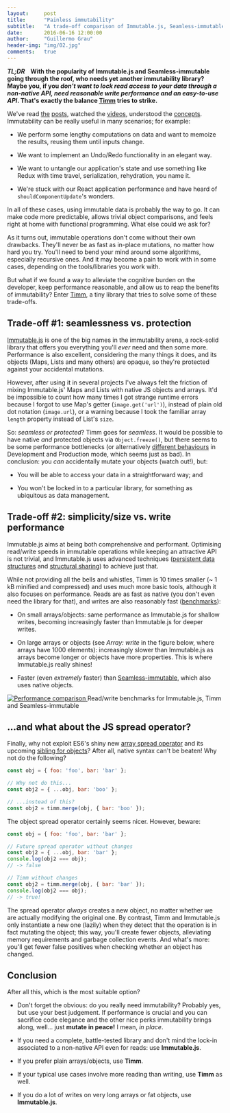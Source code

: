 ```yaml
---
layout:     post
title:      "Painless immutability"
subtitle:   "A trade-off comparison of Immutable.js, Seamless-immutable and Timm"
date:       2016-06-16 12:00:00
author:     "Guillermo Grau"
header-img: "img/02.jpg"
comments:   true
---
```


**_TL;DR_ &nbsp;&nbsp;&nbsp;With the popularity of Immutable.js and Seamless-immutable going through the roof, who needs yet another immutability library? Maybe you, if you _don't want to lock read access to your data through a non-native API, need reasonable write performance and an easy-to-use API_. That's exactly the balance [Timm](https://github.com/guigrpa/timm) tries to strike.**

We've read [the](http://jlongster.com/Using-Immutable-Data-Structures-in-JavaScript) [posts](http://redux.js.org/docs/introduction/ThreePrinciples.html), watched the [videos](https://youtu.be/I7IdS-PbEgI), understood the [concepts](https://en.wikipedia.org/wiki/Immutable_object). Immutability can be really useful in many scenarios; for example:

* We perform some lengthy computations on data and want to memoize the results, reusing them until inputs change.

* We want to implement an Undo/Redo functionality in an elegant way.

* We want to untangle our application's state and use something like Redux with time travel, serialization, rehydration, you name it.

* We're stuck with our React application performance and have heard of `shouldComponentUpdate`'s wonders.

In all of these cases, using immutable data is probably the way to go. It can make code more predictable, allows trivial object comparisons, and feels right at home with functional programming. What else could we ask for?

As it turns out, immutable operations don't come without their own drawbacks. They'll never be as fast as in-place mutations, no matter how hard you try. You'll need to bend your mind around some algorithms, especially recursive ones. And it may become a pain to work with in some cases, depending on the tools/libraries you work with.

But what if we found a way to alleviate the cognitive burden on the developer, keep performance reasonable, and allow us to reap the benefits of immutability? Enter [Timm](https://github.com/guigrpa/timm), a tiny library that tries to solve some of these trade-offs.


## Trade-off #1: seamlessness vs. protection

[Immutable.js](http://facebook.github.io/immutable-js) is one of the big names in the immutability arena, a rock-solid library that offers you everything you'll *ever* need and then some more. Performance is also excellent, considering the many things it does, and its objects (Maps, Lists and many others) are opaque, so they're protected against your accidental mutations.

However, after using it in several projects I've always felt the friction of mixing Immutable.js' Maps and Lists with native JS objects and arrays. It'd be impossible to count how many times I got strange runtime errors because I forgot to use Map's getter (`image.get('url')`), instead of plain old dot notation (`image.url`), or a warning because I took the familiar array `length` property instead of List's `size`.

So: *seamless or protected*? Timm goes for *seamless*. It would be possible to have native *and* protected objects via `Object.freeze()`, but there seems to be some performance bottlenecks (or alternatively [different behaviours](https://github.com/rtfeldman/seamless-immutable#performance) in Development and Production mode, which seems just as bad). In conclusion: you *can* accidentally mutate your objects (watch out!), but:

* You will be able to access your data in a straightforward way; and

* You won't be locked in to a particular library, for something as ubiquitous as data management.


## Trade-off #2: simplicity/size vs. write performance

Immutable.js aims at being both comprehensive and performant. Optimising read/write speeds in immutable operations while keeping an attractive API is not trivial, and Immutable.js uses advanced techniques ([persistent data structures](https://en.wikipedia.org/wiki/Persistent_data_structure) and [structural sharing](https://en.wikipedia.org/wiki/Hash_array_mapped_trie)) to achieve just that.

While not providing all the bells and whistles, Timm is 10 times smaller (~ 1 kB minified and compressed) and uses much more basic tools, although it also focuses on performance. Reads are as fast as native (you don't even need the library for that), and writes are also reasonably fast ([benchmarks](https://github.com/guigrpa/timm#benchmarks)):

* On small arrays/objects: same performance as Immutable.js for shallow writes, becoming increasingly faster than Immutable.js for deeper writes.

* On large arrays or objects (see *Array: write* in the figure below, where arrays have 1000 elements): increasingly slower than Immutable.js as arrays become longer or objects have more properties. This is where Immutable.js really shines!

* Faster (even *extremely* faster) than [Seamless-immutable](https://github.com/rtfeldman/seamless-immutable), which also uses native objects.

<a href="https://github.com/guigrpa/timm#benchmarks">
    <img src="{{ site.baseurl }}/img/timm-benchmarks.png" alt="Performance comparison">
</a>
<span class="caption text-muted">Read/write benchmarks for Immutable.js, Timm and Seamless-immutable</span>


## ...and what about the JS spread operator?

Finally, why not exploit ES6's shiny new [array spread operator](https://developer.mozilla.org/en/docs/Web/JavaScript/Reference/Operators/Spread_operator) and its upcoming [sibling for objects](https://github.com/sebmarkbage/ecmascript-rest-spread)? After all, native syntax can't be beaten! Why not do the following?

```js
const obj = { foo: 'foo', bar: 'bar' };

// Why not do this...
const obj2 = { ...obj, bar: 'boo' };

// ...instead of this?
const obj2 = timm.merge(obj, { bar: 'boo' });
```

The object spread operator certainly seems nicer. However, beware:

```js
const obj = { foo: 'foo', bar: 'bar' };

// Future spread operator without changes
const obj2 = { ...obj, bar: 'bar' };
console.log(obj2 === obj);
// -> false

// Timm without changes
const obj2 = timm.merge(obj, { bar: 'bar' });
console.log(obj2 === obj);
// -> true!
```

The spread operator *always* creates a new object, no matter whether we are actually modifying the original one. By contrast, Timm and Immutable.js only instantiate a new one (lazily) when they detect that the operation is in fact mutating the object; this way, you'll create fewer objects, alleviating memory requirements and garbage collection events. And what's more: you'll get fewer false positives when checking whether an object has changed.


## Conclusion

After all this, which is the most suitable option?

* Don't forget the obvious: do you really need immutability? Probably yes, but use your best judgement. If performance is crucial and you can sacrifice code elegance and the other nice perks immutability brings along, well... just **mutate in peace!** I mean, *in place*.

* If you need a complete, battle-tested library and don't mind the lock-in associated to a non-native API even for reads: use **Immutable.js**.

* If you prefer plain arrays/objects, use **Timm**.

* If your typical use cases involve more reading than writing, use **Timm** as well.

* If you do a lot of writes on very long arrays or fat objects, use **Immutable.js**.
